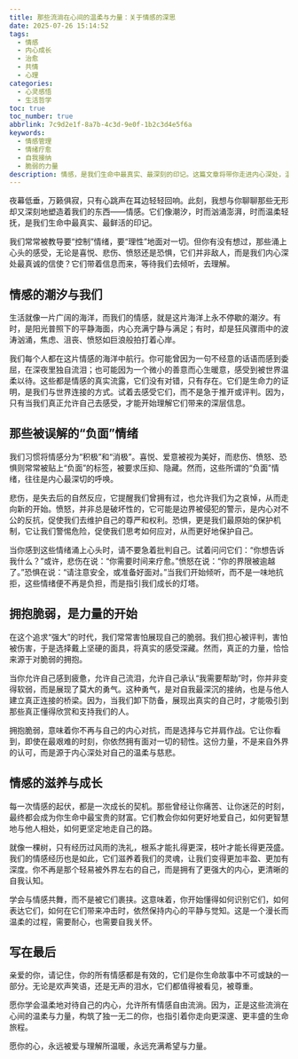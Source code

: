 ```yaml
---
title: 那些流淌在心间的温柔与力量：关于情感的深思
date: 2025-07-26 15:14:52
tags:
  - 情感
  - 内心成长
  - 治愈
  - 共情
  - 心理
categories:
  - 心灵感悟
  - 生活哲学
toc: true
toc_number: true
abbrlink: 7c9d2e1f-8a7b-4c3d-9e0f-1b2c3d4e5f6a
keywords:
  - 情感管理
  - 情绪疗愈
  - 自我接纳
  - 脆弱的力量
description: 情感，是我们生命中最真实、最深刻的印记。这篇文章将带你走进内心深处，温柔地探讨那些流淌在我们心间的喜怒哀乐，如何理解它们、接纳它们，并从中汲取成长的力量。愿你在此找到共鸣，感受被理解的温暖，并学会与自己的情绪和谐共处。
---
```


夜幕低垂，万籁俱寂，只有心跳声在耳边轻轻回响。此刻，我想与你聊聊那些无形却又深刻地塑造着我们的东西——情感。它们像潮汐，时而汹涌澎湃，时而温柔轻抚，是我们生命中最真实、最鲜活的印记。

我们常常被教导要“控制”情绪，要“理性”地面对一切。但你有没有想过，那些涌上心头的感受，无论是喜悦、悲伤、愤怒还是恐惧，它们并非敌人，而是我们内心深处最真诚的信使？它们带着信息而来，等待我们去倾听，去理解。

## 情感的潮汐与我们

生活就像一片广阔的海洋，而我们的情感，就是这片海洋上永不停歇的潮汐。有时，是阳光普照下的平静海面，内心充满宁静与满足；有时，却是狂风骤雨中的波涛汹涌，焦虑、沮丧、愤怒如巨浪般拍打着心岸。

我们每个人都在这片情感的海洋中航行。你可能曾因为一句不经意的话语而感到委屈，在深夜里独自流泪；也可能因为一个微小的善意而心生暖意，感受到被世界温柔以待。这些都是情感的真实流露，它们没有对错，只有存在。它们是生命力的证明，是我们与世界连接的方式。试着去感受它们，而不是急于推开或评判。因为，只有当我们真正允许自己去感受，才能开始理解它们带来的深层信息。

## 那些被误解的“负面”情绪

我们习惯将情感分为“积极”和“消极”。喜悦、爱意被视为美好，而悲伤、愤怒、恐惧则常常被贴上“负面”的标签，被要求压抑、隐藏。然而，这些所谓的“负面”情绪，往往是内心最深切的呼唤。

悲伤，是失去后的自然反应，它提醒我们曾拥有过，也允许我们为之哀悼，从而走向新的开始。愤怒，并非总是破坏性的，它可能是边界被侵犯的警示，是内心对不公的反抗，促使我们去维护自己的尊严和权利。恐惧，更是我们最原始的保护机制，它让我们警惕危险，促使我们思考如何应对，从而更好地保护自己。

当你感到这些情绪涌上心头时，请不要急着批判自己。试着问问它们：“你想告诉我什么？”或许，悲伤在说：“你需要时间来疗愈。”愤怒在说：“你的界限被逾越了。”恐惧在说：“请注意安全，或准备好面对。”当我们开始倾听，而不是一味地抗拒，这些情绪便不再是负担，而是指引我们成长的灯塔。

## 拥抱脆弱，是力量的开始

在这个追求“强大”的时代，我们常常害怕展现自己的脆弱。我们担心被评判，害怕被伤害，于是选择戴上坚硬的面具，将真实的感受深藏。然而，真正的力量，恰恰来源于对脆弱的拥抱。

当你允许自己感到疲惫，允许自己流泪，允许自己承认“我需要帮助”时，你并非变得软弱，而是展现了莫大的勇气。这种勇气，是对自我最深沉的接纳，也是与他人建立真正连接的桥梁。因为，当我们卸下防备，展现出真实的自己时，才能吸引到那些真正懂得欣赏和支持我们的人。

拥抱脆弱，意味着你不再与自己的内心对抗，而是选择与它并肩作战。它让你看到，即使在最艰难的时刻，你依然拥有面对一切的韧性。这份力量，不是来自外界的认可，而是源于内心深处对自己的温柔与慈悲。

## 情感的滋养与成长

每一次情感的起伏，都是一次成长的契机。那些曾经让你痛苦、让你迷茫的时刻，最终都会成为你生命中最宝贵的财富。它们教会你如何更好地爱自己，如何更智慧地与他人相处，如何更坚定地走自己的路。

就像一棵树，只有经历过风雨的洗礼，根系才能扎得更深，枝叶才能长得更茂盛。我们的情感经历也是如此，它们滋养着我们的灵魂，让我们变得更加丰盈、更加有深度。你不再是那个轻易被外界左右的自己，而是拥有了更强大的内心，更清晰的自我认知。

学会与情感共舞，而不是被它们裹挟。这意味着，你开始懂得如何识别它们，如何表达它们，如何在它们带来冲击时，依然保持内心的平静与觉知。这是一个漫长而温柔的过程，需要耐心，也需要自我关怀。

## 写在最后

亲爱的你，请记住，你的所有情感都是有效的，它们是你生命故事中不可或缺的一部分。无论是欢声笑语，还是无声的泪水，它们都值得被看见，被尊重。

愿你学会温柔地对待自己的内心，允许所有情感自由流淌。因为，正是这些流淌在心间的温柔与力量，构筑了独一无二的你，也指引着你走向更深邃、更丰盛的生命旅程。

愿你的心，永远被爱与理解所温暖，永远充满希望与力量。